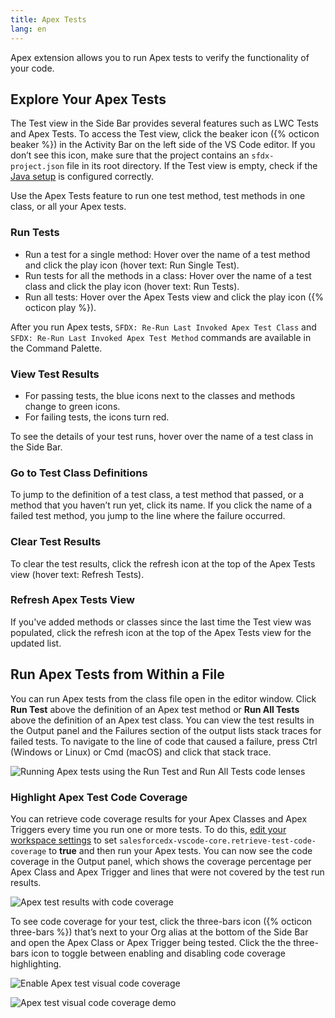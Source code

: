 ```yaml
---
title: Apex Tests
lang: en
---
```


Apex extension allows you to run Apex tests to verify the functionality of your code.

## Explore Your Apex Tests

The Test view in the Side Bar provides several features such as LWC Tests and Apex Tests. To access the Test view, click the beaker icon ({% octicon beaker %}) in the Activity Bar on the left side of the VS Code editor. If you don’t see this icon, make sure that the project contains an `sfdx-project.json` file in its root directory. If the Test view is empty, check if the [Java setup](./en/getting-started/java-setup) is configured correctly.

Use the Apex Tests feature to run one test method, test methods in one class, or all your Apex tests.

### Run Tests

- Run a test for a single method: Hover over the name of a test method and click the play icon (hover text: Run Single Test).
- Run tests for all the methods in a class: Hover over the name of a test class and click the play icon (hover text: Run Tests).
- Run all tests: Hover over the Apex Tests view and click the play icon ({% octicon play %}).

After you run Apex tests, `SFDX: Re-Run Last Invoked Apex Test Class` and `SFDX: Re-Run Last Invoked Apex Test Method` commands are available in the Command Palette.

### View Test Results

- For passing tests, the blue icons next to the classes and methods change to green icons.
- For failing tests, the icons turn red.

To see the details of your test runs, hover over the name of a test class in the Side Bar.

### Go to Test Class Definitions

To jump to the definition of a test class, a test method that passed, or a method that you haven’t run yet, click its name. If you click the name of a failed test method, you jump to the line where the failure occurred.

### Clear Test Results

To clear the test results, click the refresh icon at the top of the Apex Tests view (hover text: Refresh Tests).

### Refresh Apex Tests View

If you've added methods or classes since the last time the Test view was populated, click the refresh icon at the top of the Apex Tests view for the updated list.

## Run Apex Tests from Within a File

You can run Apex tests from the class file open in the editor window. Click **Run Test** above the definition of an Apex test method or **Run All Tests** above the definition of an Apex test class. You can view the test results in the Output panel and the Failures section of the output lists stack traces for failed tests. To navigate to the line of code that caused a failure, press Ctrl (Windows or Linux) or Cmd (macOS) and click that stack trace.

![Running Apex tests using the Run Test and Run All Tests code lenses](./images/apex_test_run.gif)

### Highlight Apex Test Code Coverage

You can retrieve code coverage results for your Apex Classes and Apex Triggers every time you run one or more tests. To do this, [edit your workspace settings](https://code.visualstudio.com/docs/getstarted/settings) to set `salesforcedx-vscode-core.retrieve-test-code-coverage` to **true** and then run your Apex tests. You can now see the code coverage in the Output panel, which shows the coverage percentage per Apex Class and Apex Trigger and lines that were not covered by the test run results.

![Apex test results with code coverage](./images/code_coverage_output.png)

To see code coverage for your test, click the three-bars icon ({% octicon three-bars %}) that’s next to your Org alias at the bottom of the Side Bar and open the Apex Class or Apex Trigger being tested. Click the the three-bars icon to toggle between enabling and disabling code coverage highlighting.

![Enable Apex test visual code coverage](./images/code_coverage_footer.png)

![Apex test visual code coverage demo](./images/code_coverage_demo.gif)

